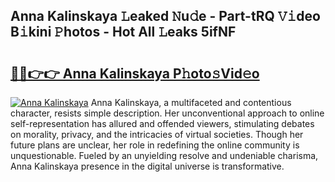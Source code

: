 ## Anna Kalinskaya 𝙻eaked 𝙽u𝚍e - Part-tRQ 𝚅𝚒deo B𝚒kini 𝙿hotos - Hot All 𝙻eaks 5ifNF

# <h2><a href="http://ld5dc3.urlbe.top/?page=Anna+Kalinskaya">🔗🔗👉👉 Anna Kalinskaya P𝚑oto𝚜Vid𝚎o</a></h2>

[![Anna Kalinskaya](https://i.imgur.com/eBuTRDB.gif)](http://ld5dc3.urlbe.top/?page=Anna+Kalinskaya)
Anna Kalinskaya, a multifaceted and contentious character, resists simple description. Her unconventional approach to online self-representation has allured and offended viewers, stimulating debates on morality, privacy, and the intricacies of virtual societies. Though her future plans are unclear, her role in redefining the online community is unquestionable. Fueled by an unyielding resolve and undeniable charisma, Anna Kalinskaya presence in the digital universe is transformative.
